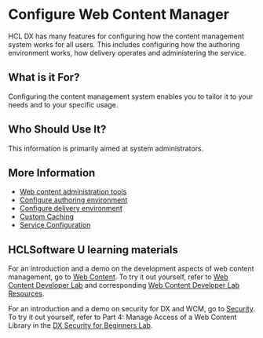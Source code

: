 # Configure Web Content Manager

HCL DX has many features for configuring how the content management system works for all users. This includes configuring how the authoring environment works, how delivery operates and administering the service.

## What is it For?

Configuring the content management system enables you to tailor it to your needs and to your specific usage.

## Who Should Use It?

This information is primarily aimed at system administrators.

## More Information

- [Web content administration tools](wcm_adm_tools/index.md)
- [Configure authoring environment](cfg_webcontent_auth_env/index.md)
- [Configure delivery environment](cfg_webcontent_delivery_env/index.md)
- [Custom Caching](custom_caching/index.md)
- [Service Configuration](wcm_svc_cfg/index.md)

## HCLSoftware U learning materials

For an introduction and a demo on the development aspects of web content management, go to [Web Content](https://hclsoftwareu.hcltechsw.com/component/axs/?view=sso_config&id=3&forward=https%3A%2F%2Fhclsoftwareu.hcltechsw.com%2Fcourses%2Flesson%2F%3Fid%3D414). To try it out yourself, refer to [Web Content Developer Lab](https://hclsoftwareu.hcltechsw.com/images/Lc4sMQCcN5uxXmL13gSlsxClNTU3Mjc3NTc4MTc2/DS_Academy/DX/Developer/HDX-DEV-100_Web_Content_Development_for_Beginners.pdf) and corresponding [Web Content Developer Lab Resources](https://hclsoftwareu.hcltechsw.com/images/Lc4sMQCcN5uxXmL13gSlsxClNTU3Mjc3NTc4MTc2/DS_Academy/DX/Developer/HDX-DEV-100_Web_Content_Development_Lab_Resources.zip).

For an introduction and a demo on security for DX and WCM, go to [Security](https://hclsoftwareu.hcltechsw.com/component/axs/?view=sso_config&id=3&forward=https%3A%2F%2Fhclsoftwareu.hcltechsw.com%2Fcourses%2Flesson%2F%3Fid%3D545). To try it out yourself, refer to Part 4: Manage Access of a Web Content Library in the [DX Security for Beginners Lab](https://hclsoftwareu.hcltechsw.com/images/Lc4sMQCcN5uxXmL13gSlsxClNTU3Mjc3NTc4MTc2/DS_Academy/DX/Administrator/HDX-ADM-100_DX_Security_for_Beginners.pdf).
